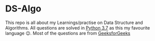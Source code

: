 # DS-Algo

This repo is all about my Learnings/practise on Data Structure and Algorithms. All questions are solved in [Python 3.7](https://docs.python.org/3/) as this my favourite language :wink:. Most of the questions are from [GeeksforGeeks](https://www.geeksforgeeks.org/)
